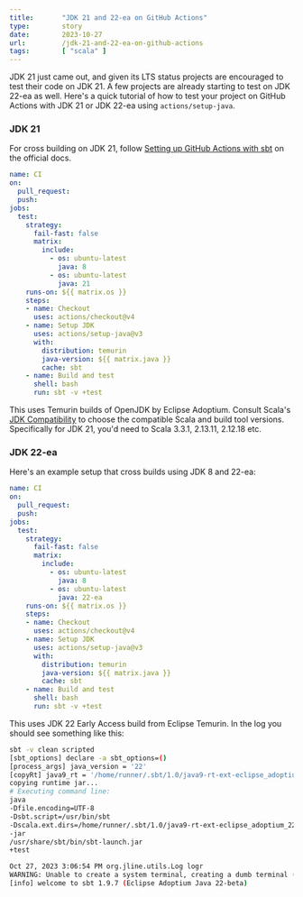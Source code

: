 ```yaml
---
title:       "JDK 21 and 22-ea on GitHub Actions"
type:        story
date:        2023-10-27
url:         /jdk-21-and-22-ea-on-github-actions
tags:        [ "scala" ]
---
```


JDK 21 just came out, and given its LTS status projects are encouraged to test their code on JDK 21. A few projects are already starting to test on JDK 22-ea as well. Here's a quick tutorial of how to test your project on GitHub Actions with JDK 21 or JDK 22-ea using `actions/setup-java`.

### JDK 21

For cross building on JDK 21, follow [Setting up GitHub Actions with sbt](https://www.scala-sbt.org/1.x/docs/GitHub-Actions-with-sbt.html) on the official docs.

```yaml
name: CI
on:
  pull_request:
  push:
jobs:
  test:
    strategy:
      fail-fast: false
      matrix:
        include:
          - os: ubuntu-latest
            java: 8
          - os: ubuntu-latest
            java: 21
    runs-on: ${{ matrix.os }}
    steps:
    - name: Checkout
      uses: actions/checkout@v4
    - name: Setup JDK
      uses: actions/setup-java@v3
      with:
        distribution: temurin
        java-version: ${{ matrix.java }}
        cache: sbt
    - name: Build and test
      shell: bash
      run: sbt -v +test
```

This uses Temurin builds of OpenJDK by Eclipse Adoptium. Consult Scala's [JDK Compatibility](https://docs.scala-lang.org/overviews/jdk-compatibility/overview.html) to choose the compatible Scala and build tool versions. Specifically for JDK 21, you'd need to Scala 3.3.1, 2.13.11, 2.12.18 etc.

### JDK 22-ea

Here's an example setup that cross builds using JDK 8 and 22-ea:

```yaml
name: CI
on:
  pull_request:
  push:
jobs:
  test:
    strategy:
      fail-fast: false
      matrix:
        include:
          - os: ubuntu-latest
            java: 8
          - os: ubuntu-latest
            java: 22-ea
    runs-on: ${{ matrix.os }}
    steps:
    - name: Checkout
      uses: actions/checkout@v4
    - name: Setup JDK
      uses: actions/setup-java@v3
      with:
        distribution: temurin
        java-version: ${{ matrix.java }}
        cache: sbt
    - name: Build and test
      shell: bash
      run: sbt -v +test
```

This uses JDK 22 Early Access build from Eclipse Temurin. In the log you should see something like this:

```bash
sbt -v clean scripted
[sbt_options] declare -a sbt_options=()
[process_args] java_version = '22'
[copyRt] java9_rt = '/home/runner/.sbt/1.0/java9-rt-ext-eclipse_adoptium_22_beta/rt.jar'
copying runtime jar...
# Executing command line:
java
-Dfile.encoding=UTF-8
-Dsbt.script=/usr/bin/sbt
-Dscala.ext.dirs=/home/runner/.sbt/1.0/java9-rt-ext-eclipse_adoptium_22_beta
-jar
/usr/share/sbt/bin/sbt-launch.jar
+test

Oct 27, 2023 3:06:54 PM org.jline.utils.Log logr
WARNING: Unable to create a system terminal, creating a dumb terminal (enable debug logging for more information)
[info] welcome to sbt 1.9.7 (Eclipse Adoptium Java 22-beta)
```
